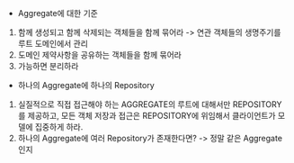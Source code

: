 - Aggregate에 대한 기준
1. 함께 생성되고 함께 삭제되는 객체들을 함께 묶어라
   -> 연관 객체들의 생명주기를 루트 도메인에서 관리
2. 도메인 제약사항을 공유하는 객체들을 함께 묶어라
3. 가능하면 분리하라

- 하나의 Aggregate에 하나의 Repository
1. 실질적으로 직접 접근해야 하는 AGGREGATE의 루트에 대해서만 REPOSITORY를 제공하고, 
   모든 객체 저장과 접근은 REPOSITORY에 위임해서 클라이언트가 모델에 집중하게 하라.
2. 하나의 Aggregate에 여러 Repository가 존재한다면?
   -> 정말 같은 Aggregate인지